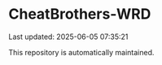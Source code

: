 # CheatBrothers-WRD

Last updated: 2025-06-05 07:35:21

This repository is automatically maintained.

